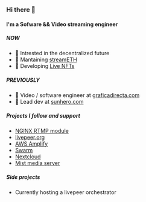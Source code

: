 ### Hi there 👋

#### I'm a Sofware && Video streaming engineer

##### NOW

- 💜 Intrested in the decentralized future
- 💙 Mantaining [streamETH](https://streameth.org)
- 💚 Developing [Live NFTs](https://github.com/NFTsTv)

##### PREVIOUSLY

- 🖤 Video / software engineer at [graficadirecta.com](https://graficadirecta.com)
- 🖤 Lead dev at [sunhero.com](https://sunhero.com)
 
##### Projects I follow and support

- [NGINX RTMP module](https://github.com/arut/nginx-rtmp-module)
- [livepeer.org](https://livepeer.org/)
- [AWS Amplify](https://github.com/aws-amplify/amplify-js)
- [Swarm](https://www.ethswarm.org/)
- [Nextcloud](https://github.com/nextcloud/server)
- [Mist media server](https://mistserver.org/)

##### Side projects

- Currently hosting a livepeer orchestrator
